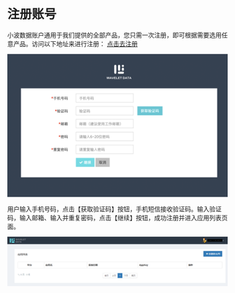 # 注册账号

小波数据账户通用于我们提供的全部产品，您只需一次注册，即可根据需要选用任意产品。访问以下地址来进行注册： [点击去注册](http://xiaobodata.com/ma/#/register) 

![](/assets/register.png)

用户输入手机号码，点击【获取验证码】按钮，手机短信接收验证码。输入验证码，输入邮箱、输入并重复密码，点击【继续】按钮，成功注册并进入应用列表页面。

![](/assets/注册3.png)


